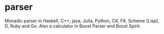 # parser
Monadic parser in Haskell, C++, java, Julia, Python, C#, F#, Scheme (Lisp), D, Ruby and Go.
Also a calculator in Boost Parser and Boost Spirit.